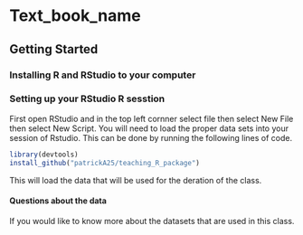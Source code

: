 # Text_book_name

## Getting Started

### Installing R and RStudio to your computer

### Setting up your RStudio R sesstion
First open RStudio and in the top left cornner select file then select New File then select New Script.
You will need to load the proper data sets into your session of Rstudio. This can be done by running the following lines of code.
```R
library(devtools)
install_github("patrickA25/teaching_R_package")
```
This will load the data that will be used for the deration of the class.

#### Questions about the data
If you would like to know more about the datasets that are used in this class. 
